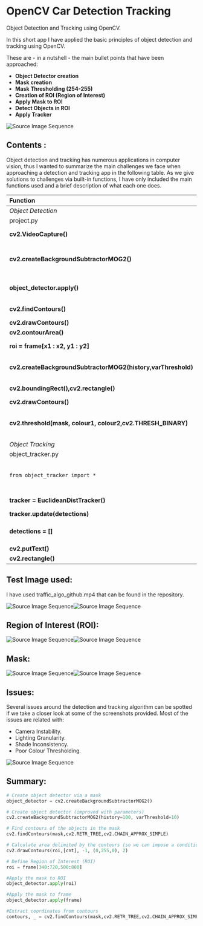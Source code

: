 # OpenCV Car Detection Tracking
Object Detection and Tracking using OpenCV.

In this short app I have applied the basic principles of object detection and tracking using OpenCV.

These are - in a nutshell - the main bullet points that have been approached:

+ **Object Detector creation**
+ **Mask creation**
+ **Mask Thresholding (254-255)**
+ **Creation of ROI (Region of Interest)**
+ **Apply Mask to ROI**
+ **Detect Objects in ROI**
+ **Apply Tracker**

![Source Image Sequence](general.gif)

## Contents :
Object detection and tracking has numerous applications in computer vision, thus I wanted to summarize the main challenges we face when approaching a detection and tracking app in the following table. As we give solutions to challenges via built-in functions, I have only included the main functions used and a brief description of what each one does.

| Function            |Action                                                                        |
|:--------------------|------------------------------------------------------------------------------|
|*_Object Detection_*||
|project.py           | Main app|
|**cv2.VideoCapture()**   |We create the capture object|
|**cv2.createBackgroundSubtractorMOG2()** | Object Detector (background subtractor through mask)|
|**object_detector.apply()**| Apply object detector both to frame and roi.|
|**cv2.findContours()**     |Extract coordinates from mask.|
|**cv2.drawContours()**    | Draw contours.|
|**cv2.contourArea()**|Calculate Area.|
|**roi = frame[x1 : x2, y1 : y2]**|Extract region of intrest (ROI)|
|**cv2.createBackgroundSubtractorMOG2(history,varThreshold)**   |Improve Detection via history & varThreshold.|
|**cv2.boundingRect(),cv2.rectangle()**|Draw rectangle based on contour.|
|**cv2.drawContours()**    | Draw contours.|
|**cv2.threshold(mask, colour1, colour2,cv2.THRESH_BINARY)**    | Apply threshold to mask.colour1 & colour 2 range 0-255 BGR.|
|*_Object Tracking_*||
|object_tracker.py           | Tracker class|
|```from object_tracker import *```    | Import tracker so we can load EuclideanDistTracker class.|
|**tracker = EuclideanDistTracker()**    | Create object tracker.|
|**tracker.update(detections)**    | Tracker update.|
|**detections = []**    | Empty list to store object coordinates (x, y, w, h).|
|**cv2.putText()**    | Add text.|
|**cv2.rectangle()**    | Add rectangle.|







## Test Image used: 
I have used traffic_algo_github.mp4 that can be found in the repository.

![Source Image Sequence](source_1.jpg)![Source Image Sequence](source_2.jpg)

## Region of Interest (ROI):
![Source Image Sequence](roi_1.jpg)![Source Image Sequence](roi_2.jpg)


## Mask:
![Source Image Sequence](mask_1.jpg)![Source Image Sequence](mask_2.jpg)

## Issues:
Several issues around the detection and tracking algorithm can be spotted if we take a closer look at some of the screenshots provided.
Most of the issues are related with:

+ Camera Instability.
+ Lighting Granularity.
+ Shade Inconsistency.
+ Poor Colour Thresholding.

![Source Image Sequence](source_3.jpg)

## Summary:

```python
# Create object detector via a mask
object_detector = cv2.createBackgroundSubtractorMOG2()
```
```python
# Create object detector (improved with parameters)
cv2.createBackgroundSubtractorMOG2(history=100, varThreshold=10)
```
```python
# Find contours of the objects in the mask
cv2.findContours(mask,cv2.RETR_TREE,cv2.CHAIN_APPROX_SIMPLE)
```
```python
# Calculate area delimited by the contours (so we can impose a conditional later)
cv2.drawContours(roi,[cnt], -1, (0,255,0), 2)
```
```python
# Define Region of Interest (ROI)
roi = frame[340:720,500:800]
```
```python
#Apply the mask to ROI
object_detector.apply(roi)
```
```python
#Apply the mask to frame
object_detector.apply(frame)
```
```python
#Extract coordinates from contours
contours, _ = cv2.findContours(mask,cv2.RETR_TREE,cv2.CHAIN_APPROX_SIMPLE)
```

